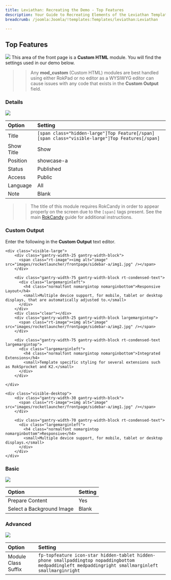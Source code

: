 ```yaml
---
title: Leviathan: Recreating the Demo - Top Features
description: Your Guide to Recreating Elements of the Leviathan Template for Joomla
breadcrumb: /joomla:Joomla/!templates:Templates/leviathan:Leviathan

---
```


Top Features
-----
![][demo]
This area of the front page is a **Custom HTML** module. You will find the settings used in our demo below.

>> Any **mod_custom** (Custom HTML) modules are best handled using either RokPad or no editor as a WYSIWYG editor can cause issues with any code that exists in the **Custom Output** field.

### Details
![][demo2]

|   Option   |                                            Setting                                             |
| :--------- | :--------------------------------------------------------------------------------------------- |
| Title      | `[span class="hidden-large"]Top Feature[/span][span class="visible-large"]Top Features[/span]` |
| Show Title | Show                                                                                           |
| Position   | showcase-a                                                                                     |
| Status     | Published                                                                                      |
| Access     | Public                                                                                         |
| Language   | All                                                                                            |
| Note       | Blank                                                                                          |

>> The title of this module requires RokCandy in order to appear properly on the screen due to the `[span]` tags present. See the main [RokCandy](../../extensions/rokcandy/rokcandy_use.md#rokcandy-use-in-rockettheme-template-demos) guide for additional instructions.
>> 
### Custom Output
Enter the following in the **Custom Output** text editor.

~~~
<div class="visible-large">
    <div class="gantry-width-25 gantry-width-block">
	  <span class="rt-image"><img alt="image" src="images/rocketlauncher/frontpage/sidebar-a/img1.jpg" /></span>
	</div>

	<div class="gantry-width-75 gantry-width-block rt-condensed-text">
	  <div class="largemarginleft">
	    <h4 class="normalfont nomargintop nomarginbottom">Responsive Layout</h4>
	    <small>Multiple device support, for mobile, tablet or desktop displays, that are automatically adjusted to.</small>
	  </div>
	</div>
	<div class="clear"></div>	
	<div class="gantry-width-25 gantry-width-block largemargintop">
	  <span class="rt-image"><img alt="image" src="images/rocketlauncher/frontpage/sidebar-a/img2.jpg" /></span>
	</div>

	<div class="gantry-width-75 gantry-width-block rt-condensed-text largemargintop">
	  <div class="largemarginleft">
	    <h4 class="normalfont nomargintop nomarginbottom">Integrated Extensions</h4>
	    <small>Template specific styling for several extensions such as RokSprocket and K2.</small>
	  </div>
	</div>	

</div>

<div class="visible-desktop">
	<div class="gantry-width-30 gantry-width-block">
	  <span class="rt-image"><img alt="image" src="images/rocketlauncher/frontpage/sidebar-a/img1.jpg" /></span>
	</div>

	<div class="gantry-width-70 gantry-width-block rt-condensed-text">
	  <div class="largemarginleft">
	    <h4 class="normalfont nomargintop nomarginbottom">Responsive</h4>
	    <small>Multiple device support, for mobile, tablet or desktop displays.</small>
	  </div>
	</div>	
</div>                            
~~~

### Basic
![][demo3]

| Option                    | Setting |
| :------------------------ | :------ |
| Prepare Content           | Yes     |
| Select a Background Image | Blank   |

### Advanced
![][demo4]

| Option              | Setting                                                                                                                                              |  
| :------------------ | :--------------------------------------------------------------------------------------------------------------------------------------------------- |  
| Module Class Suffix | `fp-topfeature icon-star hidden-tablet hidden-phone smallpaddingtop nopaddingbottom medpaddingleft medpaddingright smallmarginleft smallmarginright` |  

[demo]: assets/demo_2.jpeg
[demo2]: assets/top_1.jpeg
[demo3]: assets/top_2.jpeg
[demo4]: assets/top_3.jpeg